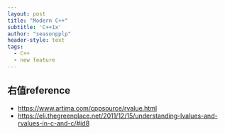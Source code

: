 ```yaml
---
layout: post
title: "Modern C++"
subtitle: 'C++1x'
author: "seasonpplp"
header-style: text
tags:
  - C++
  - new feature
---
```

## 右值reference
- https://www.artima.com/cppsource/rvalue.html
- https://eli.thegreenplace.net/2011/12/15/understanding-lvalues-and-rvalues-in-c-and-c/#id8
 
